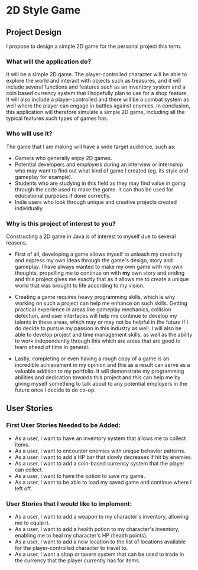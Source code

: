 # 2D Style Game

## Project Design

I propose to design a simple 2D game for the personal project this term. 

### **What will the application do?**

It will be a simple 2D game. The player-controlled character will be able to explore the world and interact with objects such as treasures, and it will include several functions and features such as an inventory system and a coin based currency system that I hopefully plan to use for a shop feature. It will also include a player-controlled and there will be a combat system as well where the player can engage in battles against enemies. In conclusion, this application will therefore simulate a simple 2D game, including all the typical features such types of games has.  

### **Who will use it?**

The game that I am making will have a wide target audience, such as:

- Gamers who generally enjoy 2D games.
- Potential developers and employers during an interview or internship who may want to find out what kind of game I created (eg. its style and gameplay for example).
- Students who are studying in this field as they may find value in going through the code used to make the game. It can thus be used for educational purposes if done correctly. 
- Indie users who look through unique and creative projects created individually.

### **Why is this project of interest to you?**

Constructing a 2D game in Java is of interest to myself due to several reasons.

- First of all, developing a game allows myself to unleash my creativity and express my own ideas through the game's design, story and gameplay. I have always wanted to make my own game with my own thoughts, propelling me to continue on with **my** own story and ending and this project gives me exactly that as it allows me to create a unique world that was brought to life according to my vision.


- Creating a game requires heavy programming skills, which is why working on such a project can help me enhance on such skills. Getting practical experience in areas like gameplay mechanics, collision detection, and user interfaces will help me continue to develop my talents in these areas, which may or may not be helpful in the future if I do decide to pursue my passion in this industry as well. I will also be able to develop project and time management skills, as well as the ability to work independently through this which are areas that are good to learn ahead of time in general.


- Lastly, completing or even having a rough copy of a game is an incredible achievement in my opinion and this as a result can serve as a valuable addition to my portfolio. It will demonstrate my programming abilities and dedication towards this project and this can help me by giving myself something to talk about to any potential employers in the future once I decide to do co-op.

## User Stories

### First User Stories Needed to be Added:

- As a user, I want to have an inventory system that allows me to collect items.
- As a user, I want to encounter enemies with unique behavior patterns.
- As a user, I want to add a HP bar that slowly decreases if hit by enemies.
- As a user, I want to add a coin-based currency system that the player can collect.
- As a user, I want to have the option to save my game.
- As a user, I want to be able to load my saved game and continue where I left off.

### User Stories that I would like to implement:

- As a user, I want to add a weapon to my character's inventory, allowing me to equip it.
- As a user, I want to add a health potion to my character's inventory, enabling me to heal my character's HP (health points).
- As a user, I want to add a new location to the list of locations available for the player-controlled character to travel to.
- As a user, I want a shop or tavern system that can be used to trade in the currency that the player currently has for items.